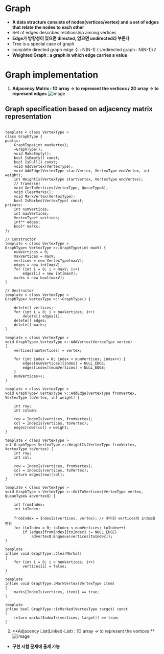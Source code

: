 Graph
=============
- **A data structure consists of nodes(vertices/vertex) and a set of edges that relate the nodes to each other**
- Set of edges describes relationship among vertices
- **Edge가 방향성이 있으면 directed, 없으면 undirected라 부른다**
- Tree is a special case of graph
- complete directed graph edge 수 : N(N-1) / Undirected graph : N(N-1)/2
- **Weighted Graph : a graph in which edge carries a value**

# Graph implementation
1) **Adjacency Matrix : 1D array -> to represent the vertices / 2D array -> to represent edges**
![image](https://user-images.githubusercontent.com/50229148/119369239-e8dd7d00-bcee-11eb-9620-3a92f0450ea4.png)

## Graph specification based on adjacency matrix representation
<pre><code>
template < class VertexType >
class GraphType {
public:
	GraphType(int maxVertex);
	~GraphType();
	void MakeEmpty();
	bool IsEmpty() const;
	bool IsFull() const;
	void AddVertex(VertexType);
	void AddEdge(VertexType startVertex, VertexType endVertex, int weight);
	int WeightIs(VertexType startVertex, VertexType endVertex);
	// Traverse!
	void GetToVertices(VertexType, QueueType<VertexType>&);
	void ClearMarks();
	void MarkVertex(VertexType);
	bool IsMarked(VertexType) const;
private:
	int numVertices;
	int maxVertices;
	VertexType* vertices;
	int** edges;
	bool* marks;
};

// Constructor
template < class VertexType >
GraphType< VertexType >::GraphType(int maxV) {
	numVertices = 0;
	maxVertices = maxV;
	vertices = new VertexType[maxV];
	edges = new int[maxV];
	for (int i = 0; i < maxV; i++)
		edges[i] = new int[maxV];
	marks = new bool[maxV];
}

// Destructor
template < class VertexType >
GraphType< VertexType >::~GraphType() {
	
	delete[] vertices;
	for (int i = 0; i < maxVertices; i++)
		delete[] edges[i];
	delete[] edges;
	delete[] marks;
}

template < class VertexType >
void GraphType< VertexType >::AddVertex(VertexType vertex) 
{
	vertices[numVertices] = vertex;

	for (int index = 0; index < numVertices; index++) {
		edges[numVertices][index] = NULL_EDGE;
		edges[index][numVertices] = NULL_EDGE;
	}
	numVertices++;
}

template < class VertexType >
void GraphType< VertexType >::AddEdge(VertexType fromVertex, VertexType toVertex, int weight) {
	
	int row;
	int column;

	row = IndexIs(vertices, fromVertex);
	col = IndexIs(vertices, toVertex);
	edges[row][col] = weight;
}

template < class VertexType >
int GraphType< VertexType >::WeightIs(VertexType fromVertex, VertexType toVertex) {
	int row;
	int col;

	row = IndexIs(vertices, fromVertex);
	col = IndexIs(vertices, toVertex);
	return edges[row][col];
}

template < class VertexType >
void GraphType < VertexType >::GetToVertices(VertexType vertex, QueueType<VertexType>& advertexQ) {

	int fromIndex;
	int toIndex;

	fromIndex = IndexIs(vertices, vertex); // 주어진 vertices의 index를 반환
	for (toIndex = 0; toIndex < numVertices; toIndex++)
		if (edges[fromIndex][toIndex] != NULL_EDGE)
			advertexQ.Enqueue(vertices[toIndex]);
}

template<class VertexType>
inline void GraphType<VertexType>::ClearMarks()
{
	for (int i = 0; i < numVertices; i++)
		vertices[i] = false;
}

template<class VertexType>
inline void GraphType<VertexType>::MarkVertex(VertexType item)
{
	marks[IndexIs(vertices, item)] == true;
}

template<class VertexType>
inline bool GraphType<VertexType>::IsMarked(VertexType target) const
{
	return marks[IndexIs(vertices, target)] == true;
}
</code></pre>

2) **Adjacency List(Linked-List) : 1D array -> to represent the vertices **
![image](https://user-images.githubusercontent.com/50229148/119369443-25a97400-bcef-11eb-8981-f969873f47ce.png)
- **구현 시험 문제에 출제 가능**





